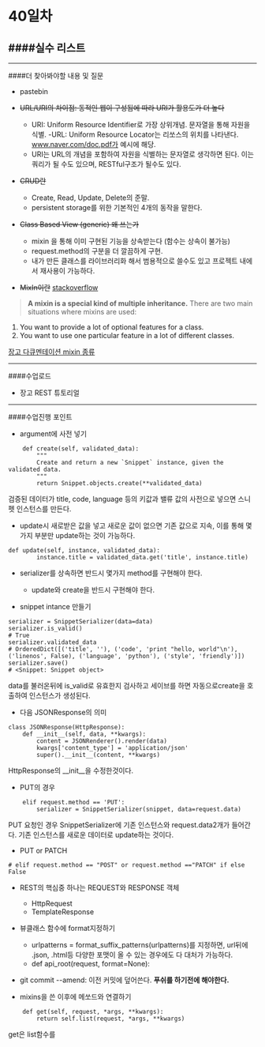 # 40일차 

####실수 리스트 
-     
---
####더 찾아봐야할 내용 및 질문 

- pastebin

- ~~URL/URI의 차이점: 동적인 웹이 구성됨에 따라 URI가 활용도가 더 높다~~
	- URI: Uniform Resource Identifier로 가장 상위개념. 문자열을 통해 자원을 식별.
	-URL: Uniform Resource Locator는 리쏘스의 위치를 나타낸다. www.naver.com/doc.pdf가 예시에 해당. 
	- URI는 URL의 개념을 포함하여 자원을 식별하는 문자열로 생각하면 된다. 이는 쿼리가 될 수도 있으며, RESTful구조가 될수도 있다. 

- ~~CRUD란~~
	- Create, Read, Update, Delete의 준말. 
	- persistent storage를 위한 기본적인 4개의 동작을 말한다. 

- ~~Class Based View (generic) 왜 쓰는가~~
	- mixin 을 통해 이미 구현된 기능을 상속받는다 (함수는 상속이 불가능)
	- request.method의 구분을 더 깔끔하게 구현.
	- 내가 만든 클래스를 라이브러리화 해서 범용적으로 쓸수도 있고 프로젝트 내에서 재사용이 가능하다. 

- ~~MixIn이란~~ [stackoverflow](http://stackoverflow.com/questions/533631/what-is-a-mixin-and-why-are-they-useful)
> **A mixin is a special kind of multiple inheritance.** There are two main situations where mixins are used:
1) You want to provide a lot of optional features for a class.
2) You want to use one particular feature in a lot of different classes.

[장고 다큐멘테이션 mixin 종류](https://docs.djangoproject.com/en/1.10/ref/class-based-views/mixins/)

---

####수업로드 

- 장고 REST 튜토리얼 



	
---
####수업진행 포인트

- argument에 사전 넣기 
```
    def create(self, validated_data):
        """
        Create and return a new `Snippet` instance, given the validated data.
        """
        return Snippet.objects.create(**validated_data)
```
검증된 데이터가 title, code, language 등의 키값과 밸류 값의 사전으로 넣으면 
스니펫 인스턴스를 만든다.

- update시 새로받은 값을 넣고 새로운 값이 없으면 기존 값으로 지속, 이를 통해 몇가지 부분만 update하는 것이 가능하다. 
```
def update(self, instance, validated_data):
        instance.title = validated_data.get('title', instance.title)
```

- serializer를 상속하면 반드시 몇가지 method를 구현해야 한다. 
	- update와 create을 반드시 구현해야 한다. 
	
- snippet intance 만들기 
```
serializer = SnippetSerializer(data=data)
serializer.is_valid()
# True
serializer.validated_data
# OrderedDict([('title', ''), ('code', 'print "hello, world"\n'), ('linenos', False), ('language', 'python'), ('style', 'friendly')])
serializer.save()
# <Snippet: Snippet object>
```
data를 불러온뒤에
is_valid로 유효한지 검사하고
세이브를 하면 자동으로create을 호출하여
인스턴스가 생성된다. 

- 다음 JSONResponse의 의미 
```
class JSONResponse(HttpResponse):
    def __init__(self, data, **kwargs):
        content = JSONRenderer().render(data)
        kwargs['content_type'] = 'application/json'
        super().__init__(content, **kwargs)
```
HttpResponse의 __init__을 수정한것이다. 


- PUT의 경우 

```
    elif request.method == 'PUT':
        serializer = SnippetSerializer(snippet, data=request.data)
```
PUT 요청인 경우 
SnippetSerializer에 기존 인스턴스와 request.data2개가 들어간다.
기존 인스턴스를 새로운 데이터로 update하는 것이다. 

- PUT or PATCH 
```
# elif request.method == "POST" or request.method =="PATCH" if else False
```

- REST의 핵심중 하나는 REQUEST와 RESPONSE 객체 
	- HttpRequest
	- TemplateResponse

- 뷰클래스 함수에 format지정하기
	- urlpatterns = format_suffix_patterns(urlpatterns)를 지정하면, url뒤에 .json, .html등 다양한 포맷이 올 수 있는 경우에도 다 대처가 가능하다. 
	- def api_root(request, format=None): 

- git commit --amend: 이전 커밋에 덮어쓴다. **푸쉬를 하기전에 해야한다.**

- mixins을 쓴 이후에 메쏘드와 연결하기
```
    def get(self, request, *args, **kwargs):
        return self.list(request, *args, **kwargs)
```
get은 list함수를 